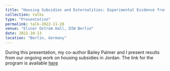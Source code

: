 ```yaml
---
title: "Housing Subsidies and Externalities: Experimental Evidence from Syrian Refugees in Jordan"
collection: talks
type: "Presentation"
permalink: talk-2022-11-28
venue: "Elinor Ostrom Hall, DIW Berlin"
date: 2022-10-13
location: "Berlin, Germany"
---
```


During this presentation, my co-author Bailey Palmer and I present results from our ongoing work on housing subsidies in Jordan.
The link for the program is available [here](https://www.diw.de/en/diw_01.c.840961.en/events/workshop_on_the_integration_of_refugee_families_in_host_coun___research_advances__policy_improvements__and_data_challenges.html)

